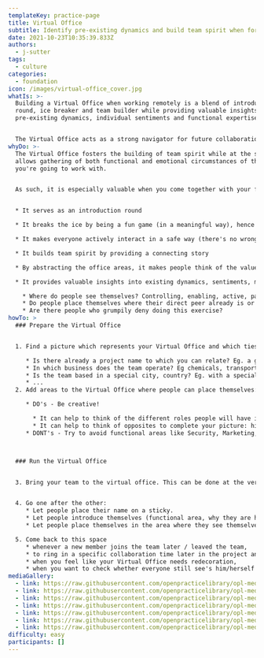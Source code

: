 ```yaml
---
templateKey: practice-page
title: Virtual Office
subtitle: Identify pre-existing dynamics and build team spirit when forming a new team
date: 2021-10-23T10:35:39.833Z
authors:
  - j-sutter
tags:
  - culture
categories: 
  - foundation
icon: /images/virtual-office_cover.jpg
whatIs: >-
  Building a Virtual Office when working remotely is a blend of introduction
  round, ice breaker and team builder while providing valuable insights into
  pre-existing dynamics, individual sentiments and functional expertise.  


  The Virtual Office acts as a strong navigator for future collaboration between groups of people and individuals in your newly formed team.
whyDo: >-
  The Virtual Office fosters the building of team spirit while at the same time
  allows gathering of both functional and emotional circumstances of the people
  you're going to work with. 


  As such, it is especially valuable when you come together with your future team for the first time. 


  * It serves as an introduction round

  * It breaks the ice by being a fun game (in a meaningful way), hence you kick-off ideally with an emotionally positive experience

  * It makes everyone actively interact in a safe way (there's no wrong) from the very beginning, hence decreases the hurdles to also interact at a later stage

  * It builds team spirit by providing a connecting story 

  * By abstracting the office areas, it makes people think of the value they will provide to the team rather than focusing on their functional expertise

  * It provides valuable insights into existing dynamics, sentiments, moods, motivation:

    * Where do people see themselves? Controlling, enabling, active, passive, ...?
    * Do people place themselves where their direct peer already is or do they break out? Eg. all storage people group in the same area?
    * Are there people who grumpily deny doing this exercise?
howTo: >
  ### Prepare the Virtual Office


  1. Find a picture which represents your Virtual Office and which ties back to a story: 

     * Is there already a project name to which you can relate? Eg. a greek saga, a planet, ...
     * In which business does the team operate? Eg chemicals, transportation, ...
     * Is the team based in a special city, country? Eg. with a special landmark, ...
     * ...
  2. Add areas to the Virtual Office where people can place themselves:

     * DO's - Be creative! 

       * It can help to think of the different roles people will have in the team. But don't be surprised if they don't place themselves where you actually expected them to (and that's a good thing!)! 
       * It can help to think of opposites to complete your picture: high-low, inside-outside, calm-busy, technical-non technical, ...
     * DONT's - Try to avoid functional areas like Security, Marketing, Storage, Network, ... because that will hinder people to think of the actual value they bring to the team and will deprive you of valuable insights about dynamics and sentiments.



  ### Run the Virtual Office


  3. Bring your team to the virtual office. This can be done at the very beginning of your gathering, so you can combine introduction round, ice breaker and expectation gathering in one exercise.


  4. Go one after the other:
     * Let people place their name on a sticky.
     * Let people introduce themselves (functional area, why they are here, ...).
     * Let people place themselves in the area where they see themselves most and ask them to explain why.

  5. Come back to this space 
     * whenever a new member joins the team later / leaved the team,
     * to ring in a specific collaboration time later in the project and highlight the virtual gathering,
     * when you feel like your Virtual Office needs redecoration,
     * when you want to check whether everyone still see's him/herself in the same area or if dynamics have changed.
mediaGallery:
  - link: https://raw.githubusercontent.com/openpracticelibrary/opl-media/master/Virtual-Office_1.jpg
  - link: https://raw.githubusercontent.com/openpracticelibrary/opl-media/master/Virtual-Office_3.jpg
  - link: https://raw.githubusercontent.com/openpracticelibrary/opl-media/master/Virtual-Office_4.jpg
  - link: https://raw.githubusercontent.com/openpracticelibrary/opl-media/master/Virtual-Office_5.jpg
  - link: https://raw.githubusercontent.com/openpracticelibrary/opl-media/master/Virtual-Office_6.jpg
  - link: https://raw.githubusercontent.com/openpracticelibrary/opl-media/8fe53c7584866b4f668427b35c004bc17dfb1b1b/Virtual_Office_2.jpg
  - link: https://raw.githubusercontent.com/openpracticelibrary/opl-media/8fe53c7584866b4f668427b35c004bc17dfb1b1b/Virtual-Office_7.jpg
difficulty: easy
participants: []
---
```

